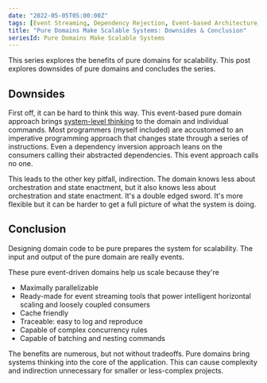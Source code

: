 ```yaml
---
date: "2022-05-05T05:00:00Z"
tags: [Event Streaming, Dependency Rejection, Event-based Architecture, Domain Modeling Made Functional]
title: "Pure Domains Make Scalable Systems: Downsides & Conclusion"
seriesId: Pure Domains Make Scalable Systems
---
```


This series explores the benefits of pure domains for scalability. This post explores downsides of pure domains and concludes the series.
<!--more-->

## Downsides

First off, it can be hard to think this way. This event-based pure domain approach brings [system-level thinking](https://www.youtube.com/watch?v=ROor6_NGIWU&ab_channel=ClojureTV) to the domain and individual commands. Most programmers (myself included) are accustomed to an imperative programming approach that changes state through a series of instructions. Even a dependency inversion approach leans on the consumers calling their abstracted dependencies. This event approach calls no one. 

This leads to the other key pitfall, indirection. The domain knows less about orchestration and state enactment, but it also knows less about orchestration and state enactment. It's a double edged sword. It's more flexible but it can be harder to get a full picture of what the system is doing. 

## Conclusion

Designing domain code to be pure prepares the system for scalability. The input and output of the pure domain are really events.

These pure event-driven domains help us scale because they're
- Maximally parallelizable
- Ready-made for event streaming tools that power intelligent horizontal scaling and loosely coupled consumers
- Cache friendly
- Traceable: easy to log and reproduce
- Capable of complex concurrency rules 
- Capable of batching and nesting commands

The benefits are numerous, but not without tradeoffs. Pure domains bring systems thinking into the core of the application. This can cause complexity and indirection unnecessary for smaller or less-complex projects.

<!-- hmm. I now know this is is called functional core, imperative shell -->

<!-- Q: Do I need to break up this post? -->